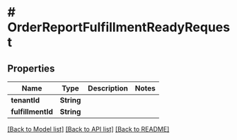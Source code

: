 # # OrderReportFulfillmentReadyRequest


## Properties 


Name | Type | Description | Notes
------------ | ------------- | ------------- | -------------
**tenantId**| **String** |   |
**fulfillmentId**| **String** |   |


[[Back to Model list]](../../README.md#models) [[Back to API list]](../../README.md#endpoints) [[Back to README]](../../README.md)


